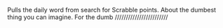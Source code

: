 Pulls the daily word from search for Scrabble points. About the dumbest thing you can imagine. For the dumb ////////////////////////
